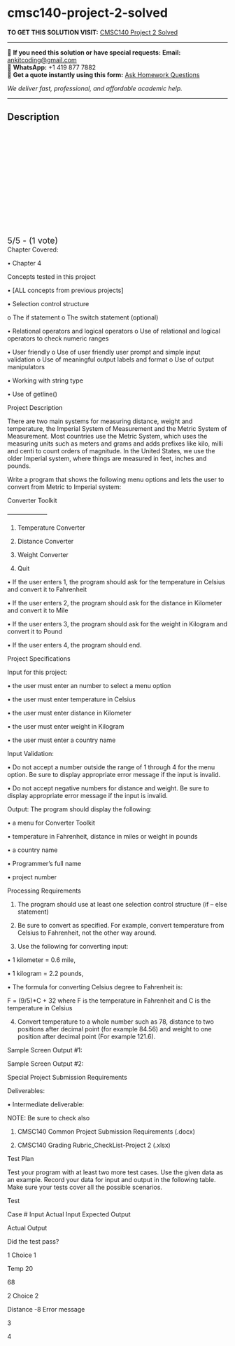 # cmsc140-project-2-solved
**TO GET THIS SOLUTION VISIT:** [CMSC140 Project 2 Solved](https://www.ankitcodinghub.com/product/cmsc-140-programming-project-2-solved/)


---

📩 **If you need this solution or have special requests:** **Email:** ankitcoding@gmail.com  
📱 **WhatsApp:** +1 419 877 7882  
📄 **Get a quote instantly using this form:** [Ask Homework Questions](https://www.ankitcodinghub.com/services/ask-homework-questions/)

*We deliver fast, professional, and affordable academic help.*

---

<h2>Description</h2>



<div class="kk-star-ratings kksr-auto kksr-align-center kksr-valign-top" data-payload="{&quot;align&quot;:&quot;center&quot;,&quot;id&quot;:&quot;114994&quot;,&quot;slug&quot;:&quot;default&quot;,&quot;valign&quot;:&quot;top&quot;,&quot;ignore&quot;:&quot;&quot;,&quot;reference&quot;:&quot;auto&quot;,&quot;class&quot;:&quot;&quot;,&quot;count&quot;:&quot;1&quot;,&quot;legendonly&quot;:&quot;&quot;,&quot;readonly&quot;:&quot;&quot;,&quot;score&quot;:&quot;5&quot;,&quot;starsonly&quot;:&quot;&quot;,&quot;best&quot;:&quot;5&quot;,&quot;gap&quot;:&quot;4&quot;,&quot;greet&quot;:&quot;Rate this product&quot;,&quot;legend&quot;:&quot;5\/5 - (1 vote)&quot;,&quot;size&quot;:&quot;24&quot;,&quot;title&quot;:&quot;CMSC140  Project 2 Solved&quot;,&quot;width&quot;:&quot;138&quot;,&quot;_legend&quot;:&quot;{score}\/{best} - ({count} {votes})&quot;,&quot;font_factor&quot;:&quot;1.25&quot;}">

<div class="kksr-stars">

<div class="kksr-stars-inactive">
            <div class="kksr-star" data-star="1" style="padding-right: 4px">


<div class="kksr-icon" style="width: 24px; height: 24px;"></div>
        </div>
            <div class="kksr-star" data-star="2" style="padding-right: 4px">


<div class="kksr-icon" style="width: 24px; height: 24px;"></div>
        </div>
            <div class="kksr-star" data-star="3" style="padding-right: 4px">


<div class="kksr-icon" style="width: 24px; height: 24px;"></div>
        </div>
            <div class="kksr-star" data-star="4" style="padding-right: 4px">


<div class="kksr-icon" style="width: 24px; height: 24px;"></div>
        </div>
            <div class="kksr-star" data-star="5" style="padding-right: 4px">


<div class="kksr-icon" style="width: 24px; height: 24px;"></div>
        </div>
    </div>

<div class="kksr-stars-active" style="width: 138px;">
            <div class="kksr-star" style="padding-right: 4px">


<div class="kksr-icon" style="width: 24px; height: 24px;"></div>
        </div>
            <div class="kksr-star" style="padding-right: 4px">


<div class="kksr-icon" style="width: 24px; height: 24px;"></div>
        </div>
            <div class="kksr-star" style="padding-right: 4px">


<div class="kksr-icon" style="width: 24px; height: 24px;"></div>
        </div>
            <div class="kksr-star" style="padding-right: 4px">


<div class="kksr-icon" style="width: 24px; height: 24px;"></div>
        </div>
            <div class="kksr-star" style="padding-right: 4px">


<div class="kksr-icon" style="width: 24px; height: 24px;"></div>
        </div>
    </div>
</div>


<div class="kksr-legend" style="font-size: 19.2px;">
            5/5 - (1 vote)    </div>
    </div>
Chapter Covered:

• Chapter 4

Concepts tested in this project

• [ALL concepts from previous projects]

• Selection control structure

o The if statement o The switch statement (optional)

• Relational operators and logical operators o Use of relational and logical operators to check numeric ranges

• User friendly o Use of user friendly user prompt and simple input validation o Use of meaningful output labels and format o Use of output manipulators

• Working with string type

• Use of getline()

Project Description

There are two main systems for measuring distance, weight and temperature, the Imperial System of Measurement and the Metric System of Measurement. Most countries use the Metric System, which uses the measuring units such as meters and grams and adds prefixes like kilo, milli and centi to count orders of magnitude. In the United States, we use the older Imperial system, where things are measured in feet, inches and pounds.

Write a program that shows the following menu options and lets the user to convert from Metric to Imperial system:

Converter Toolkit

——————–

1. Temperature Converter

2. Distance Converter

3. Weight Converter

4. Quit

• If the user enters 1, the program should ask for the temperature in Celsius and convert it to Fahrenheit

• If the user enters 2, the program should ask for the distance in Kilometer and convert it to Mile

• If the user enters 3, the program should ask for the weight in Kilogram and convert it to Pound

• If the user enters 4, the program should end.

Project Specifications

Input for this project:

• the user must enter an number to select a menu option

• the user must enter temperature in Celsius

• the user must enter distance in Kilometer

• the user must enter weight in Kilogram

• the user must enter a country name

Input Validation:

• Do not accept a number outside the range of 1 through 4 for the menu option. Be sure to display appropriate error message if the input is invalid.

• Do not accept negative numbers for distance and weight. Be sure to display appropriate error message if the input is invalid.

Output: The program should display the following:

• a menu for Converter Toolkit

• temperature in Fahrenheit, distance in miles or weight in pounds

• a country name

• Programmer’s full name

• project number

Processing Requirements

1. The program should use at least one selection control structure (if – else statement)

2. Be sure to convert as specified. For example, convert temperature from Celsius to Fahrenheit, not the other way around.

3. Use the following for converting input:

• 1 kilometer = 0.6 mile,

• 1 kilogram = 2.2 pounds,

• The formula for converting Celsius degree to Fahrenheit is:

F = (9/5)*C + 32 where F is the temperature in Fahrenheit and C is the temperature in Celsius

4. Convert temperature to a whole number such as 78, distance to two positions after decimal point (for example 84.56) and weight to one position after decimal point (For example 121.6).

Sample Screen Output #1:

Sample Screen Output #2:

Special Project Submission Requirements

Deliverables:

• Intermediate deliverable:

NOTE: Be sure to check also

1. CMSC140 Common Project Submission Requirements (.docx)

2. CMSC140 Grading Rubric_CheckList-Project 2 (.xlsx)

Test Plan

Test your program with at least two more test cases. Use the given data as an example. Record your data for input and output in the following table. Make sure your tests cover all the possible scenarios.

Test

Case # Input Actual Input Expected Output

Actual Output

Did the test pass?

1 Choice 1

Temp 20

68

2 Choice 2

Distance -8 Error message

3

4
